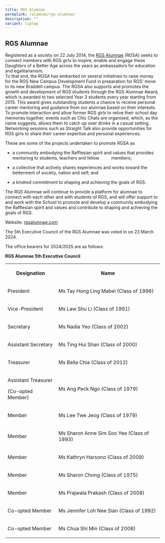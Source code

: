 ```yaml
---
title: RGS Alumnae
permalink: /alumnae/rgs-alumnae/
description: ""
variant: tiptap
---
```

<h2>RGS Alumnae</h2>
<p>Registered as a society on 22 July 2014, the&nbsp;<a href="http://rgsalumnae.com/" rel="noopener noreferrer nofollow" target="_blank">RGS Alumnae</a>&nbsp;(RGSA) seeks to connect
members with RGS girls to inspire, enable and engage these Daughters of
a Better Age across the years as ambassadors for education and egalitarianism.
<br>To that end, the RGSA has embarked on several initiatives to raise money
for the RGS New Campus Development Fund in preparation for RGS’ move to
its new Braddell campus. The RGSA also supports and promotes the growth
and development of RGS students through the RGS Alumnae Award, which is
awarded to two selected Year 3 students every year starting from 2015.
This award gives outstanding students a chance to receive personal career
mentoring and guidance from our alumnae based on their interests. To promote
interaction and allow former RGS girls to relive their school day memories
together, events such as Chic Chats are organised, which, as the name suggests,
allows them to catch up over drinks in a casual setting. Networking sessions
such as Straight Talk also provide opportunities for RGS girls to share
their career expertise and personal experiences.</p>
<p>These are some of the projects undertaken to promote RGSA as</p>
<ul data-tight="true" class="tight">
<li>
<p>a community embodying the Rafflesian spirit and values that provides mentoring
to students, teachers and fellow&nbsp; &nbsp; &nbsp; &nbsp; &nbsp;&nbsp;members;</p>
</li>
<li>
<p>a collective that actively shares experiences and works toward the betterment
of society, nation and self; and</p>
</li>
<li>
<p>a kindred commitment to shaping and achieving the goals of RGS.</p>
</li>
</ul>
<p>The RGS Alumnae will continue to provide a platform for alumnae to connect
with each other and with students of RGS, and will offer support to and
work with the School to promote and develop a community embodying the Rafflesian
spirit and values and contribute to shaping and achieving the goals of
RGS.</p>
<p>Website:&nbsp;<a href="http://rgsalumnae.com/" rel="noopener noreferrer nofollow" target="_blank">rgsalumnae.com</a>
</p>
<p>The 5th Executive Council of the RGS Alumnae was voted in on 23 March
2024.</p>
<p>The office bearers for 2024/2025 are as follows:</p>
<p><strong>RGS Alumnae 5th Executive Council</strong>
</p>
<table style="minWidth: 50px">
<colgroup>
<col>
<col>
</colgroup>
<tbody>
<tr>
<th rowspan="1" colspan="1">
<p>Designation</p>
</th>
<th rowspan="1" colspan="1">
<p>Name</p>
</th>
</tr>
<tr>
<td rowspan="1" colspan="1">
<p>President</p>
</td>
<td rowspan="1" colspan="1">
<p>Ms Tay Hong Ling Mabel (Class of 1996)</p>
</td>
</tr>
<tr>
<td rowspan="1" colspan="1">
<p>Vice-President</p>
</td>
<td rowspan="1" colspan="1">
<p>Ms Law Shu Li (Class of 1991)</p>
</td>
</tr>
<tr>
<td rowspan="1" colspan="1">
<p>Secretary</p>
</td>
<td rowspan="1" colspan="1">
<p>Ms Nadia Yeo (Class of 2002)</p>
</td>
</tr>
<tr>
<td rowspan="1" colspan="1">
<p>Assistant Secretary</p>
</td>
<td rowspan="1" colspan="1">
<p>Ms Ting Hui Shan (Class of 2000)</p>
</td>
</tr>
<tr>
<td rowspan="1" colspan="1">
<p>Treasurer</p>
</td>
<td rowspan="1" colspan="1">
<p>Ms Bella Chia (Class of 2012)</p>
</td>
</tr>
<tr>
<td rowspan="1" colspan="1">
<p>Assistant Treasurer</p>
<p>(Co-opted Member)</p>
</td>
<td rowspan="1" colspan="1">
<p>Ms Ang Peck Ngo (Class of 1979)</p>
</td>
</tr>
<tr>
<td rowspan="1" colspan="1">
<p>Member</p>
</td>
<td rowspan="1" colspan="1">
<p>Ms Lee Twe Jeog (Class of 1979)</p>
</td>
</tr>
<tr>
<td rowspan="1" colspan="1">
<p>Member</p>
</td>
<td rowspan="1" colspan="1">
<p>Ms Sharon Anne Sim Soo Yee (Class of 1993)</p>
</td>
</tr>
<tr>
<td rowspan="1" colspan="1">
<p>Member</p>
</td>
<td rowspan="1" colspan="1">
<p>Ms Kathryn Harsono (Class of 2009)</p>
</td>
</tr>
<tr>
<td rowspan="1" colspan="1">
<p>Member</p>
</td>
<td rowspan="1" colspan="1">
<p>Ms Sharon Chong (Class of 1975)</p>
</td>
</tr>
<tr>
<td rowspan="1" colspan="1">
<p>Member</p>
</td>
<td rowspan="1" colspan="1">
<p>Ms Prajwala Prakash (Class of 2008)</p>
</td>
</tr>
<tr>
<td rowspan="1" colspan="1">
<p>Co-opted Member</p>
</td>
<td rowspan="1" colspan="1">
<p>Ms Jennifer Loh Nee Sian (Class of 1992)</p>
</td>
</tr>
<tr>
<td rowspan="1" colspan="1">
<p>Co-opted Member</p>
</td>
<td rowspan="1" colspan="1">
<p>Ms Chua Shi Min (Class of 2008)</p>
</td>
</tr>
</tbody>
</table>
<p></p>